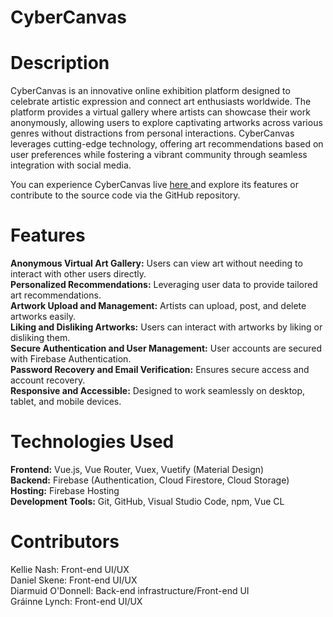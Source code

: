 # CyberCanvas

# Description  
CyberCanvas is an innovative online exhibition platform designed to celebrate artistic expression and connect art enthusiasts worldwide. The platform provides a virtual gallery where artists can showcase their work anonymously, allowing users to explore captivating artworks across various genres without distractions from personal interactions. CyberCanvas leverages cutting-edge technology, offering art recommendations based on user preferences while fostering a vibrant community through seamless integration with social media.

You can experience CyberCanvas live [here ](https://cybercanvas.web.app/) and explore its features or contribute to the source code via the GitHub repository.

# Features  
**Anonymous Virtual Art Gallery:** Users can view art without needing to interact with other users directly.  
**Personalized Recommendations:** Leveraging user data to provide tailored art recommendations.  
**Artwork Upload and Management:** Artists can upload, post, and delete artworks easily.  
**Liking and Disliking Artworks:** Users can interact with artworks by liking or disliking them.  
**Secure Authentication and User Management:** User accounts are secured with Firebase Authentication.  
**Password Recovery and Email Verification:** Ensures secure access and account recovery.  
**Responsive and Accessible:** Designed to work seamlessly on desktop, tablet, and mobile devices.  

# Technologies Used  
**Frontend:** Vue.js, Vue Router, Vuex, Vuetify (Material Design)  
**Backend:** Firebase (Authentication, Cloud Firestore, Cloud Storage)  
**Hosting:** Firebase Hosting  
**Development Tools:** Git, GitHub, Visual Studio Code, npm, Vue CL  

# Contributors  
Kellie Nash: Front-end UI/UX  
Daniel Skene: Front-end UI/UX  
Diarmuid O'Donnell: Back-end infrastructure/Front-end UI  
Gráinne Lynch: Front-end UI/UX  
